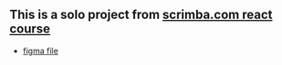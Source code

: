 ## This is a solo project from [scrimba.com react course](https://scrimba.com/learn/learnreact)
- [figma file](https://www.figma.com/file/fucsGfMckGO9R318C5VNOb/Digital-Business-Card-(Copy)?node-id=0%3A1)
